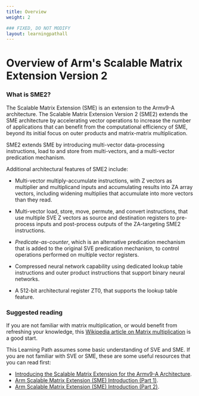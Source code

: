 ```yaml
---
title: Overview
weight: 2

### FIXED, DO NOT MODIFY
layout: learningpathall
---
```


# Overview of Arm's Scalable Matrix Extension Version 2 

### What is SME2?

The Scalable Matrix Extension (SME) is an extension to the Armv9-A architecture. The Scalable Matrix Extension Version 2 (SME2) extends the SME architecture by accelerating vector operations to increase the number of applications that can benefit from the computational efficiency of SME, beyond its initial focus on outer products and matrix-matrix multiplication.

SME2 extends SME by introducing multi-vector data-processing instructions, load to and store from multi-vectors, and a multi-vector predication mechanism.

Additional architectural features of SME2 include:

* Multi-vector multiply-accumulate instructions, with Z vectors as multiplier and multiplicand inputs and accumulating results into ZA array vectors, including widening multiplies that accumulate into more vectors than they read.

* Multi-vector load, store, move, permute, and convert instructions, that use multiple SVE Z vectors as source and destination registers to pre-process inputs and post-process outputs of the ZA-targeting SME2 instructions.

* *Predicate-as-counter*, which is an alternative predication mechanism that is added to the original SVE predication mechanism, to control operations performed on multiple vector registers.

* Compressed neural network capability using dedicated lookup table instructions and outer product instructions that support binary neural networks.

* A 512-bit architectural register ZT0, that supports the lookup table feature.

### Suggested reading

If you are not familiar with matrix multiplication, or would benefit from refreshing your knowledge, this [Wikipedia article on Matrix multiplication](https://en.wikipedia.org/wiki/Matrix_multiplication) is a good start.

This Learning Path assumes some basic understanding of SVE and SME. If you are not familiar with SVE or SME, these are some useful resources that you can read first: 

 - [Introducing the Scalable Matrix Extension for the Armv9-A
   Architecture](https://community.arm.com/arm-community-blogs/b/architectures-and-processors-blog/posts/scalable-matrix-extension-armv9-a-architecture).
 - [Arm Scalable Matrix Extension (SME) Introduction (Part
   1)](https://community.arm.com/arm-community-blogs/b/architectures-and-processors-blog/posts/arm-scalable-matrix-extension-introduction).
 - [Arm Scalable Matrix Extension (SME) Introduction (Part
   2)](https://community.arm.com/arm-community-blogs/b/architectures-and-processors-blog/posts/arm-scalable-matrix-extension-introduction-p2).